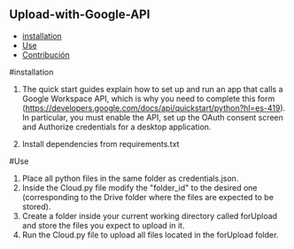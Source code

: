 ## Upload-with-Google-API

- [installation](#installation)
- [Use](#use)
- [Contribución](#contribución)

#installation

1. The quick start guides explain how to set up and run an app that calls a Google Workspace API, which is why you need to complete this form (https://developers.google.com/docs/api/quickstart/python?hl=es-419). In particular, you must enable the API, set up the OAuth consent screen and Authorize credentials for a desktop application.

2. Install dependencies from requirements.txt
   
#Use

1. Place all python files in the same folder as credentials.json.
2. Inside the Cloud.py file modify the "folder_id" to the desired one (corresponding to the Drive folder where the files are expected to be stored).
3. Create a folder inside your current working directory called forUpload and store the files you expect to upload in it.
5. Run the Cloud.py file to upload all files located in the forUpload folder.
